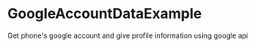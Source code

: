 GoogleAccountDataExample
========================

Get phone's google account and give profile information using google api